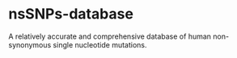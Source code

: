 # nsSNPs-database
A  relatively accurate and comprehensive database of human non-synonymous single nucleotide mutations.
